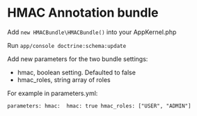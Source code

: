 # HMAC Annotation bundle

Add `new HMACBundle\HMACBundle()` into your AppKernel.php

Run `app/console doctrine:schema:update`

Add new parameters for the two bundle settings:

* hmac, boolean setting.  Defaulted to false
* hmac_roles, string array of roles

For example in parameters.yml:

`
parameters:
    hmac: 
        hmac: true
        hmac_roles: ["USER", "ADMIN"]
`